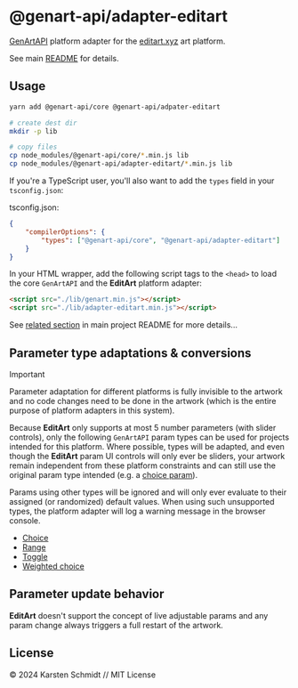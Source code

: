 # @genart-api/adapter-editart

[GenArtAPI](https://github.com/thi-ng/genart-api/) platform adapter for the
[editart.xyz](https://editart.xyz) art platform.

See main [README](https://github.com/thi-ng/genart-api/blob/main/README.md) for
details.

## Usage

```bash
yarn add @genart-api/core @genart-api/adpater-editart

# create dest dir
mkdir -p lib

# copy files
cp node_modules/@genart-api/core/*.min.js lib
cp node_modules/@genart-api/adapter-editart/*.min.js lib
```

If you're a TypeScript user, you'll also want to add the `types` field in your
`tsconfig.json`:

tsconfig.json:

```json
{
	"compilerOptions": {
		"types": ["@genart-api/core", "@genart-api/adapter-editart"]
	}
}
```

In your HTML wrapper, add the following script tags to the `<head>` to load the
core `GenArtAPI` and the **EditArt** platform adapter:

```html
<script src="./lib/genart.min.js"></script>
<script src="./lib/adapter-editart.min.js"></script>
```

See [related
section](https://github.com/thi-ng/genart-api/blob/main/README.md#use-in-your-own-projects-an-artists-hello-world)
in main project README for more details...

## Parameter type adaptations & conversions

> [!IMPORTANT]
> Parameter adaptation for different platforms is fully invisible to the artwork
> and no code changes need to be done in the artwork (which is the entire
> purpose of platform adapters in this system).

Because **EditArt** only supports at most 5 number parameters (with slider
controls), only the following `GenArtAPI` param types can be used for projects
intended for this platform. Where possible, types will be adapted, and even
though the **EditArt** param UI controls will only ever be sliders, your artwork
remain independent from these platform constraints and can still use the
original param type intended (e.g. a [choice
param](https://github.com/thi-ng/genart-api/blob/main/README.md#choice-parameter)).

Params using other types will be ignored and will only ever evaluate to their
assigned (or randomized) default values. When using such unsupported types, the
platform adapter will log a warning message in the browser console.

-   [Choice](https://github.com/thi-ng/genart-api/blob/main/README.md#choice-parameter)
-   [Range](https://github.com/thi-ng/genart-api/blob/main/README.md#range-parameter)
-   [Toggle](https://github.com/thi-ng/genart-api/blob/main/README.md#toggle-parameter)
-   [Weighted choice](https://github.com/thi-ng/genart-api/blob/main/README.md#weighted-choice-parameter)

## Parameter update behavior

**EditArt** doesn't support the concept of live adjustable params and any param
change always triggers a full restart of the artwork.

## License

&copy; 2024 Karsten Schmidt // MIT License
